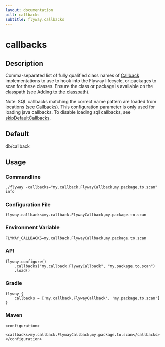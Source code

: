 ```yaml
---
layout: documentation
pill: callbacks
subtitle: flyway.callbacks
---
```


# callbacks

## Description
Comma-separated list of fully qualified class names of [Callback](/documentation/api/javadoc/org/flywaydb/core/api/callback/Callback) implementations to use to hook into the Flyway lifecycle, or packages to scan for these classes. Ensure the class or package is available on the classpath (see [Adding to the classpath](/documentation/addingToTheClasspath)).

Note: SQL callbacks matching the correct name pattern are loaded from locations (see [Callbacks](/documentation/callbacks)). This configuration parameter is only used for loading java callbacks. To disable loading sql callbacks, see [skipDefaultCallbacks](/documentation/configuration/skipDefaultCallbacks).

## Default
db/callback

## Usage

### Commandline
```
./flyway -callbacks="my.callback.FlywayCallback,my.package.to.scan" info
```

### Configuration File
```
flyway.callbacks=my.callback.FlywayCallback,my.package.to.scan
```

### Environment Variable
```
FLYWAY_CALLBACKS=my.callback.FlywayCallback,my.package.to.scan
```

### API
```
flyway.configure()
    .callbacks("my.callback.FlywayCallback", "my.package.to.scan")
    .load()
```

### Gradle
```
flyway {
    callbacks = ['my.callback.FlywayCallback', 'my.package.to.scan']
}
```

### Maven
```
<configuration>
    <callbacks>my.callback.FlywayCallback,my.package.to.scan</callbacks>
</configuration>
```